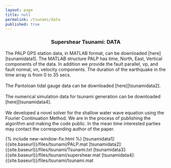 ```yaml
---
layout: page
title: null
permalink: /tsunami/data
published: true
---
```


<h3 align="center">Supershear Tsunami: DATA</h3>


The PALP GPS station data, in MATLAB format, can be downloaded [here][tsunamidata1]. The MATLAB structure PALP has time, North, East, Vertical components of the data.
In addition we provide the fault parallel, vp, and fault normal, vn, velocity components. The duration of the earthquake in the time array is from 0 to 35 secs.
<br><br>
The Pantoloan tidal gauge data can be downloaded [here][tsunamidata2].
<br><br>
The numerical simulation data for tsunami generation can be downloaded [here][tsunamidata4].
<br><br>
We developed a novel solver for the shallow water wave equation using the Fourier Continuation Method. We are in the process of publishing the algorithm and making the code public.
In the mean time interested parties may contact the corresponding author of the paper.





{% include new-window-fix.html %}
[tsunamidata1]: {{site.baseurl}}/files/tsunami/PALP.mat
[tsunamidata2]: {{site.baseurl}}/files/tsunami/Tsunami.txt
[tsunamidata3]: {{site.baseurl}}/files/tsunami/supershear.mat
[tsunamidata4]: {{site.baseurl}}/files/tsunami/tsunami.mat



